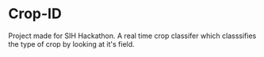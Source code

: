 # Crop-ID
Project made for SIH Hackathon.
A real time crop classifer which classsifies the type of crop by looking at it's field.
